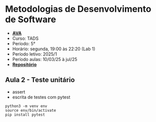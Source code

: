 # Metodologias de Desenvolvimento de Software

- **[AVA](https://ava.ifpr.edu.br/course/view.php?id=13094)**
- Curso: TADS
- Período: 5°
- Horário: segunda, 19:00 às 22:20 (Lab 1)
- Período letivo: 2025/1
- Período aulas: 10/03/25 à jul/25
- **[Repositório](https://github.com/fscheidt/metodologias)**

## Aula 2 - Teste unitário
- assert
- escrita de testes com pytest

```console
python3 -m venv env
source env/bin/activate
pip install pytest
```
